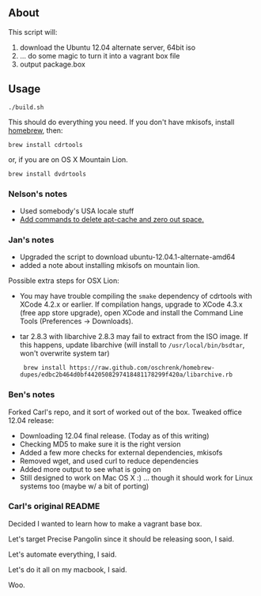 ## About

This script will:

 1. download the Ubuntu 12.04 alternate server, 64bit iso
 2. ... do some magic to turn it into a vagrant box file
 3. output package.box

## Usage

    ./build.sh

This should do everything you need. If you don't have
mkisofs, install [homebrew](http://mxcl.github.com/homebrew/), then:

    brew install cdrtools

or, if you are on OS X Mountain Lion.

    brew install dvdrtools

### Nelson's notes

 - Used somebody's USA locale stuff
 - [Add commands to delete apt-cache and zero out space.](http://stackoverflow.com/questions/11325479/how-to-control-the-version-of-chef-that-vagrant-uses-to-provision-vms)


### Jan's notes

 - Upgraded the script to download ubuntu-12.04.1-alternate-amd64
 - added a note about installing mkisofs on mountain lion.

Possible extra steps for OSX Lion:

 - You may have trouble compiling the `smake` dependency of cdrtools with XCode 4.2.x or earlier. If compilation hangs, upgrade to XCode 4.3.x (free app store upgrade), open XCode and install the Command Line Tools (Preferences -> Downloads).
 - tar 2.8.3 with libarchive 2.8.3 may fail to extract from the ISO image.  If this happens, update libarchive (will install to `/usr/local/bin/bsdtar`, won't overwrite system tar)

        brew install https://raw.github.com/oschrenk/homebrew-dupes/edbc2b464d0bf4420508297418481178299f420a/libarchive.rb

### Ben's notes

Forked Carl's repo, and it sort of worked out of the box. Tweaked
office 12.04 release:

 - Downloading 12.04 final release. (Today as of this writing)
 - Checking MD5 to make sure it is the right version
 - Added a few more checks for external dependencies, mkisofs
 - Removed wget, and used curl to reduce dependencies
 - Added more output to see what is going on
 - Still designed to work on Mac OS X :)
    ... though it should work for Linux systems too (maybe w/ a bit of porting)

### Carl's original README

Decided I wanted to learn how to make a vagrant base box.

Let's target Precise Pangolin since it should be releasing soon, I said.

Let's automate everything, I said.

Let's do it all on my macbook, I said.

Woo.

